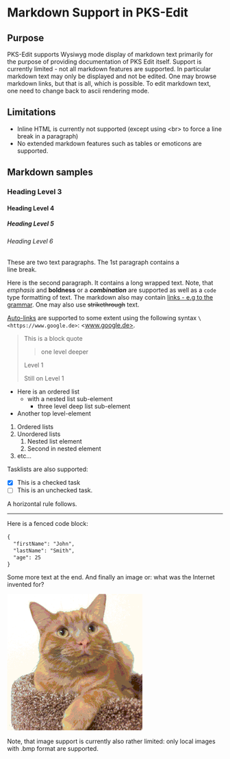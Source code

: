 
# Markdown Support in PKS-Edit

## Purpose

PKS-Edit supports Wysiwyg mode display of markdown text primarily for the purpose of providing documentation of PKS Edit itself.
Support is currently limited - not all markdown features are supported. In particular markdown text may only be displayed and not
be edited. One may browse markdown links, but that is all, which is possible. To edit markdown text, one need to change back to
ascii rendering mode.

## Limitations

- Inline HTML is currently not supported (except using \<br> to force a line break in a paragraph)
- No extended markdown features such as tables or emoticons are supported.

## Markdown samples

### Heading Level 3

#### Heading Level 4

##### Heading Level 5

###### Heading Level 6

These are two text paragraphs. The 1st paragraph contains a <br> line break.

Here is the second paragraph. It contains a long wrapped text. Note, that *emphasis* and __boldness__ or a ***combination*** are supported as well as a `code` 
type formatting of text. The markdown also may contain [links - e.g to the grammar](grammar.md). One may also use ~~strikethrough~~ text.

[Auto-links](https://github.github.com/gfm/#autolinks) are supported to some extent using the following syntax `\<https://www.google.de>`: <www.google.de>.

> This is a block quote
> 
>> one level deeper
>
> Level 1
>
> Still on Level 1

+ Here is an ordered list
  + with a nested list sub-element
    + three level deep list sub-element
+ Another top level-element

1. Ordered lists
2. Unordered lists
   1. Nested list element
   2. Second in nested element 
3. etc...

Tasklists are also supported:

- [x] This is a checked task
- [ ] This is an unchecked task.

A horizontal rule follows.

---

Here is a fenced code block:

```
{
  "firstName": "John",
  "lastName": "Smith",
  "age": 25
}
```

Some more text at the end. And finally an image or: what was the Internet invented for?

![Fritz the Cat](cat.bmp)

Note, that image support is currently also rather limited: only local images with .bmp format are supported.

